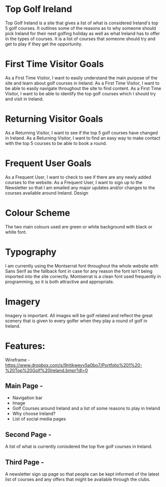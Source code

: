 # Top Golf Ireland
Top Golf Ireland is a site that gives a list of what is considered Ireland's top 5 golf courses.  It outlines some of the reasons as to why someone should pick Ireland for their next golfing holiday as well as what Ireland has to offer in the types of courses.  It is a list of courses that someone should try and get to play if they get the opportunity.
# First Time Visitor Goals
As a First Time Visitor, I want to easily understand the main purpose of the site and learn about golf courses in Ireland.
As a First Time Visitor, I want to be able to easily navigate throughout the site to find content.
As a First Time Visitor, I want to be able to identify the top golf courses which I should try and visit in Ireland.
# Returning Visitor Goals
As a Returning Visitor, I want to see if the top 5 golf courses have changed in Ireland.
As a Returning Visitor, I want to find an easy way to make contact with the top 5 courses to be able to book a round.
# Frequent User Goals
As a Frequent User, I want to check to see if there are any newly added courses to the website.
As a Frequent User, I want to sign up to the Newsletter so that I am emailed any major updates and/or changes to the courses available around Ireland.
Design
# Colour Scheme
The two main colours used are green or white background with black or white font.
# Typography
I am currently using the Montserrat font throughout the whole website with Sans Serif as the fallback font in case for any reason the font isn't being imported into the site correctly. Montserrat is a clean font used frequently in programming, so it is both attractive and appropriate.
# Imagery
Imagery is important. All images will be golf related and reflect the great scenery that is given to every golfer when they play a round of golf in Ireland.
# Features:
Wireframe - https://www.dropbox.com/s/9ntjkweyv5a0bo7/Portfolio%201%20-%20Top%20Golf%20Ireland.bmpr?dl=0
## Main Page -
- Navigation bar
- Image
- Golf Courses around Ireland and a list of some reasons to play in Ireland
- Why choose Ireland?
- List of social media pages
## Second Page -
A list of what is currently conisdered the top five golf courses in Ireland.
## Third Page -
A newsletter sign up page so that people can be kept informed of the latest list of courses and any offers that might be available through the clubs.